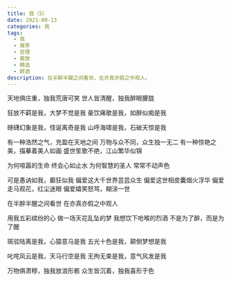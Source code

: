 ```yaml
---
title: 我（5）
date: 2021-09-13
categories: 我
tags:
  - 我
  - 推荐
  - 哲理
  - 豪放
  - 精选
  - 醉酒
description: 在半醉半醒之间看世，在亦真亦假之中观人。
---
```


天地俱庄重，独我荒唐可笑
世人皆清醒，独我醉眼朦胧

狂放不羁是我，大梦不觉是我
豪饮痛歌是我，如醉似痴是我

磅礴幻象是我，怪诞离奇是我
山呼海啸是我，石破天惊是我

有一种浩然之气，充盈在天地之间
万物与众不同，众生独一无二
有一种惊艳之美，描摹着美人如画
盛世笙歌不绝，江山繁华似锦

为何喧嚣的生命
终会心如止水
为何智慧的圣人
常常不动声色

可是愚讷如我，癫狂似我
偏爱这大千世界芸芸众生
偏爱这世相皮囊烟火浮华
偏爱走马观花，红尘迷眼
偏爱嬉笑怒骂，糊涂一世

在半醉半醒之间看世
在亦真亦假之中观人

用我五彩缤纷的心
做一场天花乱坠的梦
我想饮下呛喉的烈酒
不是为了醉，而是为了醒

斑驳陆离是我，心猿意马是我
五光十色是我，颠倒梦想是我

叱咤风云是我，天马行空是我
无拘无束是我，意气风发是我

万物俱肃穆，独我放浪形骸
众生皆沉着，独我喜形于色
